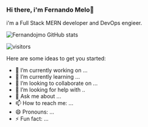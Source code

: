 ### Hi there, i'm Fernando Melo👋

i'm a Full Stack MERN developer and DevOps engieer.

![Fernandojmo GitHub stats](https://github-readme-stats.vercel.app/api?username=Fernandojmo&show_icons=true&theme=radical)

![visitors]([https://visitor-badge.glitch.me/badge?page_id=page.id&left_color=green&right_color=red](https://www.linkedin.com/in/fernando-melo-olivares-31329b201/overlay/background-image/))

Here are some ideas to get you started:

- 🔭 I’m currently working on ...
- 🌱 I’m currently learning ...
- 👯 I’m looking to collaborate on ...
- 🤔 I’m looking for help with ..
- 💬 Ask me about ...
- 📫 How to reach me: ...
- 😄 Pronouns: ...
- ⚡ Fun fact: ...

